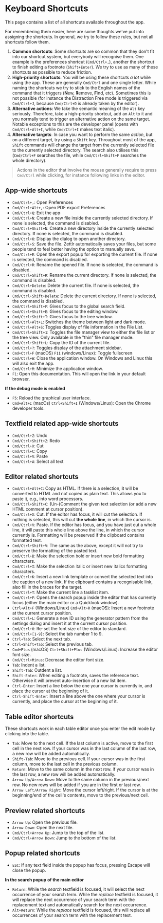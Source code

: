 # Keyboard Shortcuts

This page contains a list of all shortcuts available throughout the app.

For remembering them easier, here are some thoughts we've put into assigning the shortcuts. In general, we try to follow these rules, but not all shortcuts follow them.

1. **Common shortcuts**: Some shortcuts are so common that they don't fit into our shortcut system, but everybody will recognise them. One example is the preferences shortcut (`Cmd/Ctrl+,`), another the shortcut to finish editing a footnote (`Shift+Enter`). We try to use as many of these shortcuts as possible to reduce friction.
2. **High-priority shortcuts**: You will be using these shortcuts _a lot_ while using the app. These are generally `Cmd/Ctrl` and one single letter. While naming the shortcuts we try to stick to the English names of the command that it triggers (**N**ew, **R**emove, **F**ind, etc). Sometimes this is not possible (for instance the Distraction Free mode is triggered via `Cmd/Ctrl+J`, because `Cmd/Ctrl+D` is already taken by the editor).
3. **Alternative actions**: We take the semantic meaning of the `Alt` key seriously. Therefore, take a high-priority shortcut, add an `Alt` to it and you normally tend to trigger an alternative action on the same target. Notable exceptions to this are the developer panel (opens with `Cmd/Ctrl+Alt+I`, while `Cmd/Ctrl+I` makes text italic).
4. **Alternative targets**: In case you want to perform the same _action_, but on a different target, try using a `Shift` key. Throughout most of the app, `Shift` commands will change the target from the currently selected file to the currently selected directory. The search also utilises this (`Cmd/Ctrl+F` searches the file, while `Cmd/Ctrl+Shift+F` searches the whole directory).

> Actions in the editor that involve the mouse generally require to press `Cmd/Ctrl` while clicking, for instance following links in the editor.

## App-wide shortcuts

* `Cmd/Ctrl+,`: Open Preferences
* `Cmd/Ctrl+Alt+,`: Open PDF export Preferences
* `Cmd/Ctrl+Q`: Exit the app
* `Cmd/Ctrl+N`: Create a new file inside the currently selected directory. If none is selected, the command is disabled.
* `Cmd/Ctrl+Shift+N`: Create a new directory inside the currently selected directory. If none is selected, the command is disabled.
* `Cmd/Ctrl+O`: Display the dialog to open another directory.
* `Cmd/Ctrl+S`: Save the file. Zettlr automatically saves your files, but some people tend to feel better having the option to manually save.
* `Cmd/Ctrl+E`: Open the export popup for exporting the current file. If none is selected, the command is disabled.
* `Cmd/Ctrl+R`: Rename the opened file. If none is selected, the command is disabled.
* `Cmd/Ctrl+Shift+R`: Rename the current directory. If none is selected, the command is disabled.
* `Cmd/Ctrl+Delete`: Delete the current file. If none is selected, the command is disabled.
* `Cmd/Ctrl+Shift+Delete`: Delete the current directory. If none is selected, the command is disabled.
* `Cmd/Ctrl+Shift+F`: Gives focus to the global search field.
* `Cmd/Ctrl+Shift+E`: Gives focus to the editing window.
* `Cmd/Ctrl+Shift+T`: Gives focus to the tree window.
* `Cmd/Ctrl+Alt+L`: Switches the theme between light and dark mode.
* `Cmd/Ctrl+Alt+S`: Toggles display of file information in the File List.
* `Cmd/Ctrl+Shift+1`: Toggles the file manager view to either the file list or the tree view. Only available in the "thin" file manager mode.
* `Cmd/Ctrl+Shift+L`: Copy the ID of the current file.
* `Cmd/Ctrl+?`: Toggles display of the attachment sidebar.
* `Cmd+Ctrl+F` (macOS) `F11` (windows/Linux): Toggle fullscreen
* `Cmd/Ctrl+W`: Close the application window. On Windows and Linux this will also exit the app.
* `Cmd/Ctrl+M`: Minimize the application window.
* `F1`: Open this documentation. This will open the link in your default browser.

**If the debug mode is enabled**

* `F5`: Reload the graphical user interface.
* `Cmd+Alt+I` (macOs) `Ctrl+Shift+I` (Windows/Linux): Open the Chrome developer tools.

## Textfield related app-wide shortcuts

* `Cmd/Ctrl+Z`: Undo
* `Cmd/Ctrl+Shift+Z`: Redo
* `Cmd/Ctrl+X`: Cut
* `Cmd/Ctrl+C`: Copy
* `Cmd/Ctrl+V`: Paste
* `Cmd/Ctrl+A`: Select all text

## Editor related shortcuts

* `Cmd/Ctrl+Alt+C`: Copy as HTML. If there is a selection, it will be converted to HTML and not copied as plain text. This allows you to paste it, e.g., into word processors.
* `Cmd/Ctrl+Shift+C`: (Un-)Comment the given text selection (or add a new HTML comment at cursor position).
* `Cmd/Ctrl+X`: Cut. If the editor has focus, it will cut the selection. If nothing is selected, this will cut **the whole line**, in which the cursor is.
* `Cmd/Ctrl+V`: Paste. If the editor has focus, and you have just cut a whole line, it will paste this whole line above the line, in which the cursor currently is. Formatting will be preserved if the clipboard contains formatted text.
* `Cmd/Ctrl+Shift+V`: The same as the above, except it will not try to preserve the formatting of the pasted text.
* `Cmd/Ctrl+B`: Make the selection bold or insert new bold formatting characters.
* `Cmd/Ctrl+I`: Make the selection italic or insert new italics formatting characters.
* `Cmd/Ctrl+K`: Insert a new link template or convert the selected text into the caption of a new link. If the clipboard contains a recognisable link, also fill in the braces for the target.
* `Cmd/Ctrl+T`: Make the current line a tasklist item.
* `Cmd/Ctrl+F`: Opens the search popup inside the editor that has currently focus (either the main editor or a Quicklook window).
* `Ctrl+Alt+F` (Windows/Linux) `Cmd+Alt+R` (macOS): Insert a new footnote at the current cursor position.
* `Cmd/Ctrl+L`: Generate a new ID using the generator pattern from the settings dialog and insert it at the current cursor position.
* `Cmd/Ctrl+0`: Re-set the font size of the editor to standard.
* `Cmd/Ctrl+[1-9]`: Select the tab number 1 to 9.
* `Ctrl+Tab`: Select the next tab.
* `Ctrl+Shift+Tab`: Select the previous tab.
* `Cmd+Plus` (macOS) `Ctrl+Shift+Plus` (Windows/Linux): Increase the editor font size.
* `Cmd/Ctrl+Minus`: Decrease the editor font size.
* `Tab`: Indent a list.
* `Shift-Tab`: Outdent a list.
* `Shift-Enter`: When editing a footnote, saves the reference text. Otherwise it will prevent auto-insertion of a new list item.
* `Ctrl-Enter`: Insert a line below the one your cursor is currently in, and place the cursor at the beginning of it.
* `Ctrl-Shift-Enter`: Insert a line above the one where your cursor is currently, and place the cursor at the beginning of it.

## Table editor shortcuts

These shortcuts work in each table editor once you enter the edit mode by clicking into the table.

* `Tab`: Move to the next cell. If the last column is active, move to the first cell in the next row. If your cursor was in the last column of the last row, a new row will be added automatically.
* `Shift-Tab`: Move to the previous cell. If your cursor was in the first column, move to the last cell in the previous column.
* `Return`: Move to the same column in the next row. If your cursor was in the last row, a new row will be added automatically.
* `Arrow Up/Arrow Down`: Move to the same column in the previous/next row. No new rows will be added if you are in the first or last row.
* `Arrow Left/Arrow Right`: Move the cursor left/right. If the cursor is at the beginning/end of the cell's contents, move to the previous/next cell.

## Preview related shortcuts

* `Arrow Up`: Open the previous file.
* `Arrow Down`: Open the next file.
* `Cmd/Ctrl+Arrow Up`: Jump to the top of the list.
* `Cmd/Ctrl+Arrow Down`: Jump to the bottom of the list.

## Popup related shortcuts

* `ESC`: If any text field inside the popup has focus, pressing Escape will close the popup.

**In the search popup of the main editor**

* `Return`: While the _search_ textfield is focused, it will select the next occurrence of your search term. While the _replace_ textfield is focused, it will replace the next occurrence of your search term with the replacement text and automatically search for the next occurrence.
* `Alt+Return`: While the _replace_ textfield is focused, this will replace all occurrences of your search term with the replacement text.
